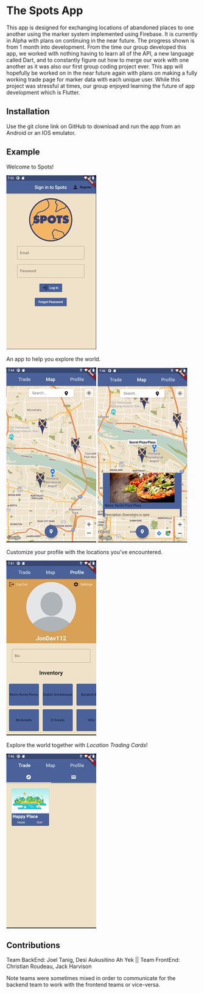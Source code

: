 # The Spots App

This app is designed for exchanging locations of abandoned places to one another using the marker system implemented using Firebase. It is currently in Alpha with plans on continuing in the near future. The progress shown is from 1 month into development. From the time our group developed this app, we worked with nothing having to learn all of the API, a new language called Dart, and to constantly figure out how to merge our work with one another as it was also our first group coding project ever. This app will hopefully be worked on in the near future again with plans on making a fully working trade page for marker data with each unique user. While this project was stressful at times, our group enjoyed learning the future of app development which is Flutter.  

## Installation

Use the git clone link on GitHub to download and run the app from an Android or an IOS emulator. 





## Example

Welcome to Spots!

![](images/img4git/SignInExample.png)

An app to help you explore the world. 

![](images/img4git/MapPageExample1.png) ![](images/img4git/MapPageExample2.png) 

Customize your profile with the locations you've encountered. 

![](images/img4git/ProfileExample.png)

Explore the world together with *Location Trading Cards*! 

![](images/img4git/TradePageExample.png)


## Contributions
Team BackEnd: Joel Tanig, Desi Aukusitino Ah Yek || Team FrontEnd: Christian Roudeau, Jack Harvison

Note teams were sometimes mixed in order to communicate for the backend team to work with the frontend teams or vice-versa.
